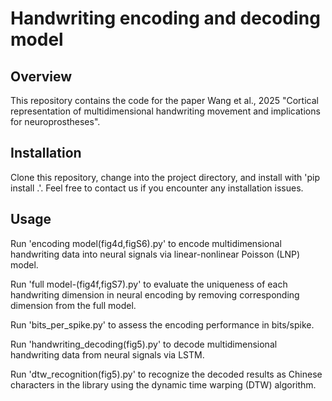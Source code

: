 # Handwriting encoding and decoding model
## Overview
This repository contains the code for the paper Wang et al., 2025 "Cortical representation of multidimensional handwriting movement and implications for neuroprostheses".

## Installation
Clone this repository, change into the project directory, and install with 'pip install .'. Feel free to contact us if you encounter any installation issues.

## Usage
Run 'encoding model(fig4d,figS6).py' to encode multidimensional handwriting data into neural signals via linear-nonlinear Poisson (LNP) model.

Run 'full model-(fig4f,figS7).py' to evaluate the uniqueness of each handwriting dimension in neural encoding by removing corresponding dimension from the full model.

Run 'bits_per_spike.py' to assess the encoding performance in bits/spike.

Run 'handwriting_decoding(fig5).py' to decode multidimensional handwriting data from neural signals via LSTM.

Run 'dtw_recognition(fig5).py' to recognize the decoded results as Chinese characters in the library using the dynamic time warping (DTW) algorithm.


